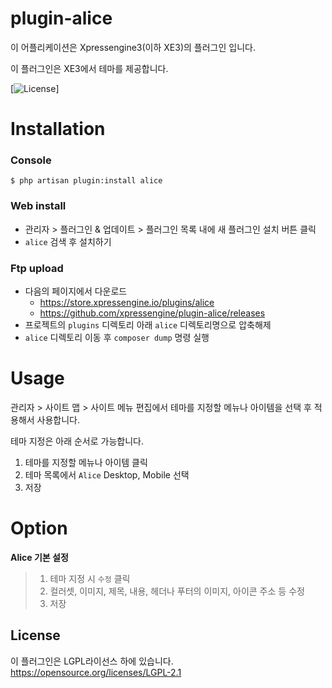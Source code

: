# plugin-alice
이 어플리케이션은 Xpressengine3(이하 XE3)의 플러그인 입니다.

이 플러그인은 XE3에서 테마를 제공합니다.

[![License](http://img.shields.io/badge/license-GNU%20LGPL-brightgreen.svg)]

# Installation
### Console
```
$ php artisan plugin:install alice
```

### Web install
- 관리자 > 플러그인 & 업데이트 > 플러그인 목록 내에 새 플러그인 설치 버튼 클릭
- `alice` 검색 후 설치하기

### Ftp upload
- 다음의 페이지에서 다운로드
    * https://store.xpressengine.io/plugins/alice
    * https://github.com/xpressengine/plugin-alice/releases
- 프로젝트의 `plugins` 디렉토리 아래 `alice` 디렉토리명으로 압축해제
- `alice` 디렉토리 이동 후 `composer dump` 명령 실행

# Usage
관리자 > 사이트 맵 > 사이트 메뉴 편집에서 테마를 지정할 메뉴나 아이템을 선택 후 적용해서 사용합니다.

테마 지정은 아래 순서로 가능합니다.
1. 테마를 지정할 메뉴나 아이템 클릭
2. 테마 목록에서 `Alice` Desktop, Mobile 선택
3. 저장

# Option
**Alice 기본 설정**
> 1. 테마 지정 시 `수정` 클릭
> 2. 컬러셋, 이미지, 제목, 내용, 헤더나 푸터의 이미지, 아이콘 주소 등 수정
> 3. 저장

## License
이 플러그인은 LGPL라이선스 하에 있습니다. <https://opensource.org/licenses/LGPL-2.1>
